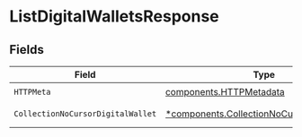 # ListDigitalWalletsResponse


## Fields

| Field                                                                                                     | Type                                                                                                      | Required                                                                                                  | Description                                                                                               |
| --------------------------------------------------------------------------------------------------------- | --------------------------------------------------------------------------------------------------------- | --------------------------------------------------------------------------------------------------------- | --------------------------------------------------------------------------------------------------------- |
| `HTTPMeta`                                                                                                | [components.HTTPMetadata](../../models/components/httpmetadata.md)                                        | :heavy_check_mark:                                                                                        | N/A                                                                                                       |
| `CollectionNoCursorDigitalWallet`                                                                         | [*components.CollectionNoCursorDigitalWallet](../../models/components/collectionnocursordigitalwallet.md) | :heavy_minus_sign:                                                                                        | Successful Response                                                                                       |